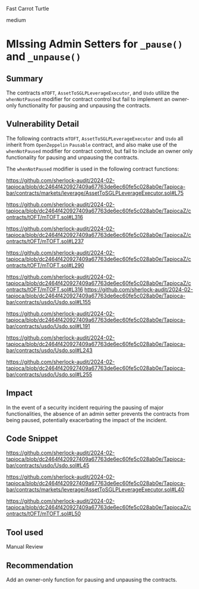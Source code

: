 Fast Carrot Turtle

medium

# MIssing Admin Setters for `_pause()` and `_unpause()`

## Summary
The contracts `mTOFT`, `AssetToSGLPLeverageExecutor`, and `Usdo` utilize the `whenNotPaused` modifier for contract control but fail to implement an owner-only functionality for pausing and unpausing the contracts.
## Vulnerability Detail
The following contracts `mTOFT`, `AssetToSGLPLeverageExecutor` and `Usdo` all inherit from `OpenZeppelin` `Pausable` contract, and also make use of the `whenNotPaused` modifier for contract control, but fail to include an owner only functionality for pausing and unpausing the contracts.

The `whenNotPaused` modifier is used in the following contract functions:

https://github.com/sherlock-audit/2024-02-tapioca/blob/dc2464f420927409a67763de6ec60fe5c028ab0e/Tapioca-bar/contracts/markets/leverage/AssetToSGLPLeverageExecutor.sol#L75

https://github.com/sherlock-audit/2024-02-tapioca/blob/dc2464f420927409a67763de6ec60fe5c028ab0e/TapiocaZ/contracts/tOFT/mTOFT.sol#L316

https://github.com/sherlock-audit/2024-02-tapioca/blob/dc2464f420927409a67763de6ec60fe5c028ab0e/TapiocaZ/contracts/tOFT/mTOFT.sol#L237

https://github.com/sherlock-audit/2024-02-tapioca/blob/dc2464f420927409a67763de6ec60fe5c028ab0e/TapiocaZ/contracts/tOFT/mTOFT.sol#L290

https://github.com/sherlock-audit/2024-02-tapioca/blob/dc2464f420927409a67763de6ec60fe5c028ab0e/TapiocaZ/contracts/tOFT/mTOFT.sol#L316
https://github.com/sherlock-audit/2024-02-tapioca/blob/dc2464f420927409a67763de6ec60fe5c028ab0e/Tapioca-bar/contracts/usdo/Usdo.sol#L155

https://github.com/sherlock-audit/2024-02-tapioca/blob/dc2464f420927409a67763de6ec60fe5c028ab0e/Tapioca-bar/contracts/usdo/Usdo.sol#L191

https://github.com/sherlock-audit/2024-02-tapioca/blob/dc2464f420927409a67763de6ec60fe5c028ab0e/Tapioca-bar/contracts/usdo/Usdo.sol#L243

https://github.com/sherlock-audit/2024-02-tapioca/blob/dc2464f420927409a67763de6ec60fe5c028ab0e/Tapioca-bar/contracts/usdo/Usdo.sol#L255
## Impact
In the event of a security incident requiring the pausing of major functionalities, the absence of an admin setter prevents the contracts from being paused, potentially exacerbating the impact of the incident.
## Code Snippet
https://github.com/sherlock-audit/2024-02-tapioca/blob/dc2464f420927409a67763de6ec60fe5c028ab0e/Tapioca-bar/contracts/usdo/Usdo.sol#L45

https://github.com/sherlock-audit/2024-02-tapioca/blob/dc2464f420927409a67763de6ec60fe5c028ab0e/Tapioca-bar/contracts/markets/leverage/AssetToSGLPLeverageExecutor.sol#L40

https://github.com/sherlock-audit/2024-02-tapioca/blob/dc2464f420927409a67763de6ec60fe5c028ab0e/TapiocaZ/contracts/tOFT/mTOFT.sol#L50
## Tool used

Manual Review

## Recommendation
Add an owner-only function for pausing and unpausing the contracts.